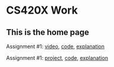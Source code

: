 # CS420X Work
## This is the home page 

Assignment #1: [video](https://youtu.be/hwl_rEBJDiM), [code](https://github.com/FilipKernan/CS420X/blob/main/Assignment1.glsl), [explanation](https://github.com/FilipKernan/CS420X/blob/main/Assignment1Explanation.md)

Assignment #1: [project](https://filipkernan.github.io/src/html/cs420x/project2.html), [code](https://github.com/FilipKernan/filipkernan.github.io/blob/master/src/html/cs420x/project2.html), [explanation](https://github.com/FilipKernan/CS420X/blob/main/Assignment2Explanation.md)


